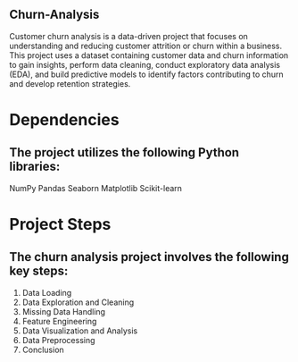 ## Churn-Analysis
Customer churn analysis is a data-driven project that focuses on understanding and reducing customer attrition or churn within a business. This project uses a dataset containing customer data and churn information to gain insights, perform data cleaning, conduct exploratory data analysis (EDA), and build predictive models to identify factors contributing to churn and develop retention strategies.
# Dependencies
## The project utilizes the following Python libraries:

NumPy
Pandas
Seaborn
Matplotlib
Scikit-learn
# Project Steps
## The churn analysis project involves the following key steps:
1. Data Loading
2. Data Exploration and Cleaning
3. Missing Data Handling
4. Feature Engineering
5. Data Visualization and Analysis
6. Data Preprocessing
7. Conclusion

